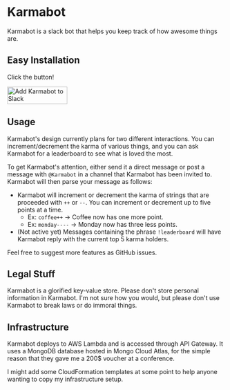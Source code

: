 # Karmabot

Karmabot is a slack bot that helps you keep track of how awesome things are. 

## Easy Installation

Click the button!

<a href="https://slack.com/oauth/authorize?client_id=496346185462.494344275745&scope=bot"><img alt="Add Karmabot to Slack" height="40" width="139" src="https://platform.slack-edge.com/img/add_to_slack.png" srcset="https://platform.slack-edge.com/img/add_to_slack.png 1x, https://platform.slack-edge.com/img/add_to_slack@2x.png 2x"></a>

## Usage

Karmabot's design currently plans for two different interactions. You can increment/decrement the 
karma of various things, and you can ask Karmabot for a leaderboard to see what is loved the most.

To get Karmabot's attention, either send it a direct message or post a message with `@Karmabot` 
in a channel that Karmabot has been invited to. Karmabot will then parse your message as follows:

- Karmabot will increment or decrement the karma of strings that are proceeded with `++` or `--`. You can 
increment or decrement up to five points at a time.
  - Ex: `coffee++` -> Coffee now has one more point.
  - Ex: `monday----` -> Monday now has three less points.
- (Not active yet) Messages containing the phrase `!leaderboard` will have Karmabot reply with the current top 5 karma holders.

Feel free to suggest more features as GitHub issues.

## Legal Stuff

Karmabot is a glorified key-value store. Please don't store personal information in Karmabot. I'm not sure how you would, 
but please don't use Karmabot to break laws or do immoral things.

## Infrastructure

Karmabot deploys to AWS Lambda and is accessed through API Gateway. It uses a MongoDB database hosted in Mongo Cloud Atlas,
for the simple reason that they gave me a 200$ voucher at a conference.

I might add some CloudFormation templates at some point to help anyone wanting to copy my infrastructure setup.
